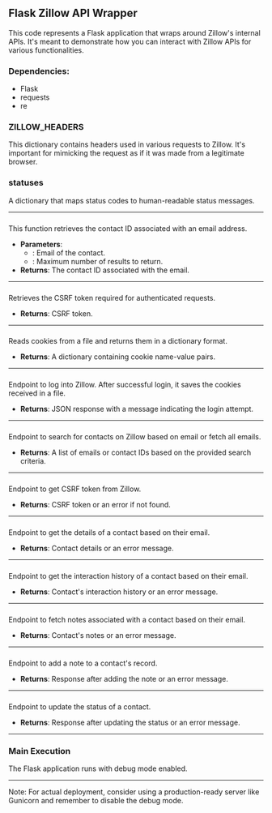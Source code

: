 ## Flask Zillow API Wrapper

This code represents a Flask application that wraps around Zillow's internal APIs. It's meant to demonstrate how you can interact with Zillow APIs for various functionalities.

### Dependencies:
- Flask
- requests
- re

### ZILLOW_HEADERS
This dictionary contains headers used in various requests to Zillow. It's important for mimicking the request as if it was made from a legitimate browser.

### statuses
A dictionary that maps status codes to human-readable status messages.

---

### 
This function retrieves the contact ID associated with an email address.
- **Parameters**:
  - : Email of the contact.
  - : Maximum number of results to return.
- **Returns**: The contact ID associated with the email.

---

### 
Retrieves the CSRF token required for authenticated requests.
- **Returns**: CSRF token.

---

### 
Reads cookies from a file and returns them in a dictionary format.
- **Returns**: A dictionary containing cookie name-value pairs.

---

### 
Endpoint to log into Zillow. After successful login, it saves the cookies received in a file.
- **Returns**: JSON response with a message indicating the login attempt.

---

### 
Endpoint to search for contacts on Zillow based on email or fetch all emails.
- **Returns**: A list of emails or contact IDs based on the provided search criteria.

---

### 
Endpoint to get CSRF token from Zillow.
- **Returns**: CSRF token or an error if not found.

---

### 
Endpoint to get the details of a contact based on their email.
- **Returns**: Contact details or an error message.

---

### 
Endpoint to get the interaction history of a contact based on their email.
- **Returns**: Contact's interaction history or an error message.

---

### 
Endpoint to fetch notes associated with a contact based on their email.
- **Returns**: Contact's notes or an error message.

---

### 
Endpoint to add a note to a contact's record.
- **Returns**: Response after adding the note or an error message.

---

### 
Endpoint to update the status of a contact.
- **Returns**: Response after updating the status or an error message.

---

### Main Execution
The Flask application runs with debug mode enabled.

---

Note: For actual deployment, consider using a production-ready server like Gunicorn and remember to disable the debug mode.

